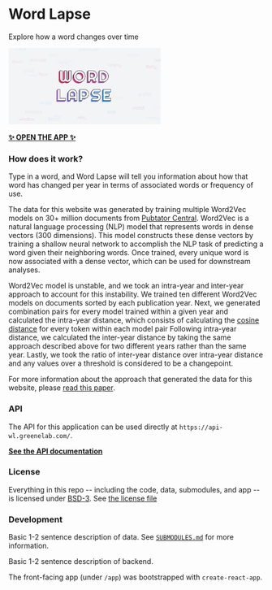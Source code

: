 # Word Lapse

Explore how a word changes over time

<img src="https://raw.githubusercontent.com/greenelab/word-lapse/main/app/public/share-thumbnail.jpg?raw=true" width="300px">

[**✨ OPEN THE APP ✨**](https://greenelab.github.io/word-lapse/)

### How does it work?

Type in a word, and Word Lapse will tell you information about how that word has changed per year in terms of associated words or frequency of use.

The data for this website was generated by training multiple Word2Vec models on 30+ million documents from [Pubtator Central](https://www.ncbi.nlm.nih.gov/research/pubtator/).
Word2Vec is a natural language processing (NLP) model that represents words in dense vectors (300 dimensions).
This model constructs these dense vectors by training a shallow neural network to accomplish the NLP task of predicting a word given their neighboring words.
Once trained, every unique word is now associated with a dense vector, which can be used for downstream analyses.

Word2Vec model is unstable, and we took an intra-year and inter-year approach to account for this instability.
We trained ten different Word2Vec models on documents sorted by each publication year.
Next, we generated combination pairs for every model trained within a given year and calculated the intra-year distance, which consists of calculating the [cosine distance](https://medium.datadriveninvestor.com/cosine-similarity-cosine-distance-6571387f9bf8) for every token within each model pair
Following intra-year distance, we calculated the inter-year distance by taking the same approach described above for two different years rather than the same year.
Lastly, we took the ratio of inter-year distance over intra-year distance and any values over a threshold is considered to be a changepoint.

For more information about the approach that generated the data for this website, please [read this paper](https://greenelab.github.io/word_lapse_manuscript/).

### API

The API for this application can be used directly at `https://api-wl.greenelab.com/`.

[**See the API documentation**](https://api-wl.greenelab.com/docs)

### License

Everything in this repo -- including the code, data, submodules, and app -- is licensed under [BSD-3](https://opensource.org/licenses/BSD-3-Clause).
See [the license file](https://github.com/greenelab/word-lapse/blob/main/LICENSE)

### Development

Basic 1-2 sentence description of data.
See [`SUBMODULES.md`](https://github.com/greenelab/word-lapse/blob/main/SUBMODULES.md) for more information.

Basic 1-2 sentence description of backend.

The front-facing app (under `/app`) was bootstrapped with `create-react-app`.

